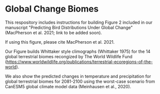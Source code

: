 # Global Change Biomes

This respository includes instructions for building Figure 2 included in our manuscript "Predicting Bird Distributions Under Global Change" (MacPherson et al. 2021; link to be added soon). 

If using this figure, please cite MacPherson et al. 2021.

Our Figure builds Whittaker style climographs (Whittaker 1975) for the 14 global terrestrial biomes recongized by The World Wildlife Fund (https://www.worldwildlife.org/publications/terrestrial-ecoregions-of-the-world).

We also show the predicted changes in temperature and precipitation for global terrestrial biomes for 2081-2100 using the worst-case scenario from CanESM5 global climate model data (Meinhausen et al., 2020).
